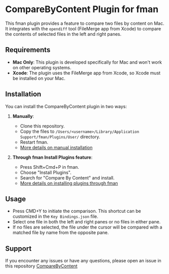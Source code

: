 # CompareByContent Plugin for fman

This fman plugin provides a feature to compare two files by content on Mac. It integrates with the `opendiff` tool (FileMerge app from Xcode) to compare the contents of selected files in the left and right panes.

## Requirements

- **Mac Only**: This plugin is developed specifically for Mac and won't work on other operating systems.
- **Xcode**: The plugin uses the FileMerge app from Xcode, so Xcode must be installed on your Mac.

## Installation

You can install the CompareByContent plugin in two ways:

1. **Manually**:
    - Clone this repository.
    - Copy the files to `/Users/<username>/Library/Application Support/fman/Plugins/User/` directory.
    - Restart fman.
    - [More details on manual installation](https://fman.io/docs/plugins-introduction)

2. **Through fman Install Plugins feature**:
    - Press Shift+Cmd+P in fman.
    - Choose "Install Plugins".
    - Search for "Compare By Content" and install.
    - [More details on installing plugins through fman](https://fman.io/docs/installing-plugins)

## Usage

- Press CMD+Y to initiate the comparison. This shortcut can be customized in the `Key Bindings.json` file.
- Select one file in both the left and right panes or no files in either pane.
- If no files are selected, the file under the cursor will be compared with a matched file by name from the opposite pane.

## Support

If you encounter any issues or have any questions, please open an issue in this repository [CompareByContent](hhttps://github.com/igaevd/CompareByContent)